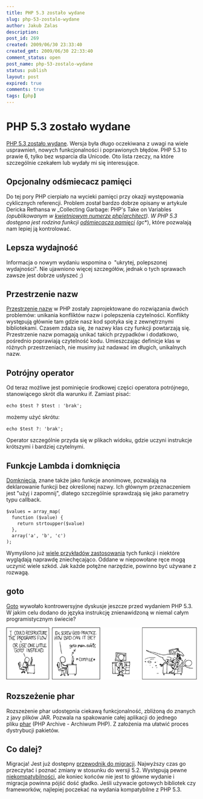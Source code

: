 ```yaml
---
title: PHP 5.3 zostało wydane
slug: php-53-zostalo-wydane
author: Jakub Zalas
description: 
post_id: 269
created: 2009/06/30 23:33:40
created_gmt: 2009/06/30 22:33:40
comment_status: open
post_name: php-53-zostalo-wydane
status: publish
layout: post
expired: true
comments: true
tags: [php]
---
```


<!--PHP 5.3 zostało wydane. Wersja była długo oczekiwana z uwagi na wiele usprawnień, nowych funkcjonalności i poprawionych błędów. PHP 5.3 to prawie 6, tylko bez wsparcia dla Unicode. Oto lista rzeczy, na które szczególnie czekałem lub wydały mi się interesujące.-->

# PHP 5.3 zostało wydane

[PHP 5.3 zostało wydane](http://php.net/releases/5_3_0.php). Wersja była długo oczekiwana z uwagi na wiele usprawnień, nowych funkcjonalności i poprawionych błędów. PHP 5.3 to prawie 6, tylko bez wsparcia dla Unicode. Oto lista rzeczy, na które szczególnie czekałem lub wydały mi się interesujące. 

## Opcjonalny odśmiecacz pamięci

Do tej pory PHP cierpiało na wycieki pamięci przy okazji występowania cyklicznych referencji. Problem został bardzo dobrze opisany w artykule Dericka Rethansa w _Collecting Garbage: PHP's Take on Variables _(opublikowanym w [kwietniowym numerze php|architect](http://phparch.com/magazine/index/95)). W PHP 5.3 dostępna jest rodzina funkcji [odśmiecacza pamięci](http://php.net/gc_enable) (gc_*), które pozwalają nam lepiej ją kontrolować. 

## Lepsza wydajność

Informacja o nowym wydaniu wspomina o  "ukrytej, polepszonej wydajności". Nie ujawniono więcej szczegółów, jednak o tych sprawach zawsze jest dobrze usłyszeć ;) 

## Przestrzenie nazw

[Przestrzenie nazw](http://php.net/namespaces) w PHP zostały zaprojektowane do rozwiązania dwóch problemów: unikania konfliktów nazw i polepszenia czytelności. Konflikty występują głównie tam gdzie nasz kod spotyka się z zewnętrznymi bibliotekami. Czasem zdaża się, że nazwy klas czy funkcji powtarzają się. Przestrzenie nazw pomagają unikać takich przypadków i dodatkowo, pośrednio poprawiają czytelność kodu. Umieszczając definicje klas w różnych przestrzeniach, nie musimy już nadawać im długich, unikalnych nazw. 

## Potrójny operator

Od teraz możliwe jest pominięcie środkowej części operatora potrójnego, stanowiącego skrót dla warunku if. Zamiast pisać: 
    
    
    echo $test ? $test : 'brak';

możemy użyć skrótu: 
    
    
    echo $test ?: 'brak';

Operator szczególnie przyda się w plikach widoku, gdzie uczyni instrukcje krótszymi i bardziej czytelnymi. 

## Funkcje Lambda i domknięcia

[Domknięcia](http://php.net/closures), znane także jako funkcje anonimowe, pozwalają na deklarowanie funkcji bez określonej nazwy. Ich głównym przeznaczeniem jest "użyj i zapomnij", dlatego szczególnie sprawdzają się jako parametry typu callback. 
    
    
    $values = array_map(
      function ($value) { 
        return strtoupper($value) 
      }, 
      array('a', 'b', 'c')
    );

Wymyślono już [wiele przykładów zastosowania](http://www.google.com/search?&q=lambda+functions+and+closures+in+php) tych funkcji i niektóre wyglądają naprawdę zniechęcająco. Oddane w niepowołane ręce mogą uczynić wiele szkód. Jak każde potężne narzędzie, powinno być używane z rozwagą. 

## goto

[Goto](http://pl2.php.net/goto) wywołało kontrowersyjne dyskusje jeszcze przed wydaniem PHP 5.3. W jakim celu dodano do języka instrukcję znienawidzoną w niemal całym programistycznym świecie? 

![goto według xkcd](/uploads/wp//2009/07/goto.png)

## Rozszeżenie phar

Rozszeżenie phar udostępnia ciekawą funkcjonalność, zbliżoną do znanych z javy plików JAR. Pozwala na spakowanie całej aplikacji do jednego pliku [phar](http://php.net/phar) (PHP Archive - Archiwum PHP). Z założenia ma ułatwić proces dystrybucji pakietów. 

## Co dalej?

Migracja! Jest już dostępny [przewodnik do migracji](http://php.net/migration53). Najwyższy czas go przeczytać i poznać zmiany w stosunku do wersji 5.2. Występują pewne [niekompatybilności](http://php.net/manual/en/migration53.incompatible.php), ale koniec końców nie jest to główne wydanie i migracja powinna pójść dość gładko. Jeśli używacie gotowych bibliotek czy frameworków, najlepiej poczekać na wydania kompatybilne z PHP 5.3.
